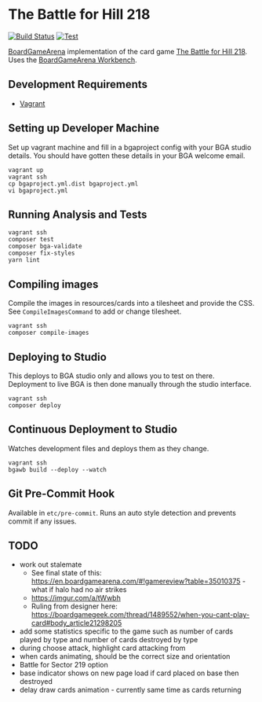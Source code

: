 # The Battle for Hill 218

[![Build Status](https://travis-ci.org/danielholmes/battle-for-hill-218.svg?branch=master)](https://travis-ci.org/danielholmes/battle-for-hill-218)
[![Test](https://github.com/danielholmes/battle-for-hill-218/workflows/Test/badge.svg)](https://github.com/danielholmes/battle-for-hill-218/actions)

[BoardGameArena](https://boardgamearena.com/) implementation of the card game 
[The Battle for Hill 218](https://boardgamegeek.com/boardgame/32484/battle-hill-218). Uses the
[BoardGameArena Workbench](https://github.com/danielholmes/bga-workbench).


## Development Requirements

 - [Vagrant](https://www.vagrantup.com/)


## Setting up Developer Machine

Set up vagrant machine and fill in a bgaproject config with your BGA studio details. You should have gotten these 
details in your BGA welcome email.

```
vagrant up
vagrant ssh
cp bgaproject.yml.dist bgaproject.yml
vi bgaproject.yml
```


## Running Analysis and Tests

```
vagrant ssh
composer test
composer bga-validate
composer fix-styles
yarn lint
```


## Compiling images

Compile the images in resources/cards into a tilesheet and provide the CSS. See `CompileImagesCommand` to add or change 
tilesheet.

```
vagrant ssh
composer compile-images
```


## Deploying to Studio

This deploys to BGA studio only and allows you to test on there. Deployment to live BGA is then done manually through 
the studio interface.

```
vagrant ssh
composer deploy
```


## Continuous Deployment to Studio

Watches development files and deploys them as they change.

```
vagrant ssh
bgawb build --deploy --watch
```


## Git Pre-Commit Hook

Available in `etc/pre-commit`. Runs an auto style detection and prevents commit if any issues.


## TODO

 - work out stalemate
   - See final state of this: https://en.boardgamearena.com/#!gamereview?table=35010375 - what if halo had no air strikes
   - https://imgur.com/a/tWwbh
   - Ruling from designer here: https://boardgamegeek.com/thread/1489552/when-you-cant-play-card#body_article21298205
 - add some statistics specific to the game such as number of cards played by type and number of cards destroyed by type
 - during choose attack, highlight card attacking from
 - when cards animating, should be the correct size and orientation
 - Battle for Sector 219 option
 - base indicator shows on new page load if card placed on base then destroyed
 - delay draw cards animation - currently same time as cards returning
